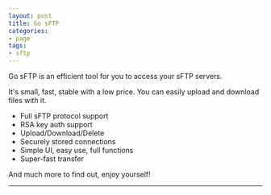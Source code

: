 ```yaml
---
layout: post
title: Go sFTP
categories:
- page
tags:
- sftp
---
```






Go sFTP is an efficient tool for you to access your sFTP servers.

It's small, fast, stable with a low price.
You can easily upload and download files with it.
- Full sFTP protocol support
- RSA key auth support
- Upload/Download/Delete
- Securely stored connections
- Simple UI, easy use, full functions
- Super-fast transfer

And much more to find out, enjoy yourself!


----
